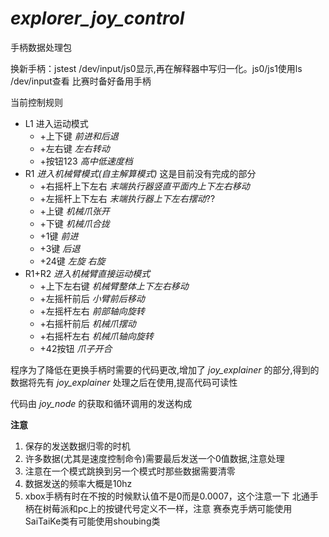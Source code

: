 # _explorer_joy_control_

手柄数据处理包


换新手柄：jstest /dev/input/js0显示,再在解释器中写归一化。js0/js1使用ls /dev/input查看
比赛时备好备用手柄

当前控制规则

- L1 进入运动模式
  - +上下键 *前进和后退*
  - +左右键 *左右转动*
  - +按钮123 *高中低速度档*
- R1 *进入机械臂模式(自主解算模式)* 这是目前没有完成的部分 
  - +右摇杆上下左右 *末端执行器竖直平面内上下左右移动*
  - +左摇杆上下左右 *末端执行器上下左右摆动*??
  - +上键 *机械爪张开*
  - +下键 *机械爪合拢*
  - +1键 *前进*
  - +3键 *后退*
  - +24键 *左旋 右旋*
- R1+R2 *进入机械臂直接运动模式*
  - +上下左右键 *机械臂整体上下左右移动*
  - +左摇杆前后 *小臂前后移动*
  - +左摇杆左右 *前部轴向旋转*
  - +右摇杆前后 *机械爪摆动*
  - +右摇杆左右 *机械爪轴向旋转*
  - +42按钮     *爪子开合*




程序为了降低在更换手柄时需要的代码更改,增加了 _joy_explainer_ 的部分,得到的数据将先有 _joy_explainer_ 处理之后在使用,提高代码可读性

代码由 _joy_node_ 的获取和循环调用的发送构成

**注意**

1. 保存的发送数据归零的时机
2. 许多数据(尤其是速度控制命令)需要最后发送一个0值数据,注意处理
3. 注意在一个模式跳换到另一个模式时那些数据需要清零
4. 数据发送的频率大概是10hz
5. xbox手柄有时在不按的时候默认值不是0而是0.0007，这个注意一下
   北通手柄在树莓派和pc上的按键代号定义不一样，注意
   赛泰克手炳可能使用SaiTaiKe类有可能使用shoubing类

